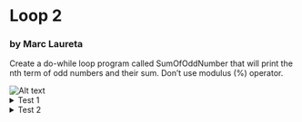 <h1>Loop 2</h1>
<h3>by Marc Laureta</h3>

Create a do-while loop program called SumOfOddNumber that will print the nth term of odd numbers and their sum. Don’t use modulus (%) operator.

<img title="a title" alt="Alt text" src="https://i.imgur.com/NH5wgKD.png">

<details>
    <summary>Test 1</summary>
    
    Enter number: 6
    Odd numbers are 1 3 5 7 9 11 
    The sum of odd numbers up to 6 term is 36
</details>
<details>
    <summary>Test 2</summary>
    
    Enter number: 7
    Odd numbers are 1 3 5 7 9 11 13 
    The sum of odd numbers up to 7 term is 49
</details>